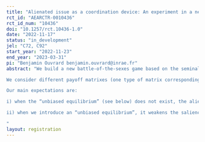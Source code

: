 ```yaml
---
title: "Alienated issue as a coordination device: An experiment in a new battle-of-the-sexes game"
rct_id: "AEARCTR-0010436"
rct_id_num: "10436"
doi: "10.1257/rct.10436-1.0"
date: "2022-11-17"
status: "in_development"
jel: "C72, C92"
start_year: "2022-11-23"
end_year: "2023-03-31"
pi: "Benjamin Ouvrard benjamin.ouvrard@inrae.fr"
abstract: "We build a new battle-of-the-sexes game based on the seminal work of Akerlorf (1997). Contrary to the classic battle-of-the-sexes games, even if each player chooses the action that maximizes his/her own private preferences, both players get a positive payoff. We define such an issue of the game as the “alienated” issue of the game.
We consider different payoff matrixes (one type of matrix corresponding to a treatment, see Experiment design below) that vary in the number of actions each player can choose. 
Our main expectations are: 
i) when the “unbiased equilibrium” (see below) does not exist, the alienated issue may be a focal point;
ii) when we introduce an “unbiased equilibrium”, it weakens the salience of the alienated issue as a focal point.
"
layout: registration
---
```


